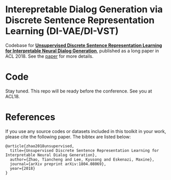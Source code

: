 # Interepretable Dialog Generation via Discrete Sentence Representation Learning (DI-VAE/DI-VST)
Codebase for [**Unsupervised Discrete Sentence Representation Learning for Interpretable Neural Dialog Generation**](https://arxiv.org/abs/1804.08069), published as a long paper in ACL 2018. See the [paper](https://arxiv.org/abs/1804.08069) for more details.

# Code
Stay tuned. This repo will be ready before the conference. See you at ACL18.

# References 
If you use any source codes or datasets included in this toolkit in your
work, please cite the following paper. The bibtex are listed below:
 
    @article{zhao2018unsupervised,
      title={Unsupervised Discrete Sentence Representation Learning for Interpretable Neural Dialog Generation},
      author={Zhao, Tiancheng and Lee, Kyusong and Eskenazi, Maxine},
      journal={arXiv preprint arXiv:1804.08069},
      year={2018}
    }
